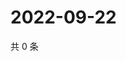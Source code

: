 # 2022-09-22

共 0 条

<!-- BEGIN WEIBO -->
<!-- 最后更新时间 Thu Sep 22 2022 06:19:08 GMT+0800 (China Standard Time) -->

<!-- END WEIBO -->
